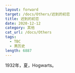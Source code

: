 ```yaml
---
layout: forward
target: /docs/Others/迟到的初恋
title: 迟到的初恋
date: 2020-12-12
category: 其他
cat_url: /docs/Others
tags: 
  - TBC
  - 黑历史
length: 6887
---
```


1932年，夏，Hogwarts。
